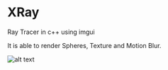 # XRay
Ray Tracer in  c++ using imgui

It is able to render Spheres, Texture and Motion Blur.

![alt text](https://github.com/0x00000187/XRay/blob/master/XRay/Examples/textures.ppm)
